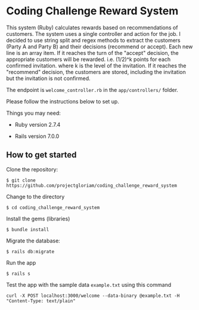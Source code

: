 # Coding Challenge Reward System

This system (Ruby) calculates rewards based on recommendations of customers. The system uses a single controller and action for the job. I decided to use string split and regex methods to extract the customers (Party A and Party B) and their decisions (recommend or accept). Each new line is an array item. If it reaches the turn of the "accept" decision, the appropriate customers will be rewarded. i.e. (1/2)^k points for each confirmed invitation. where k is the level of the invitation. If it reaches the "recommend" decision, the customers are stored, including the invitation but the invitation is not confirmed. 

The endpoint is `welcome_controller.rb` in the `app/controllers/` folder. 

Please follow the instructions below to set up. 

Things you may need:

* Ruby version 2.7.4

* Rails version 7.0.0

## How to get started

Clone the repository:
```
$ git clone https://github.com/projectgloriam/coding_challenge_reward_system
```

Change to the directory
```
$ cd coding_challenge_reward_system
```

Install the gems (libraries)
```
$ bundle install 
```

Migrate the database:
```
$ rails db:migrate
```

Run the app
```
$ rails s
```

Test the app with the sample data `example.txt` using this command
```
curl -X POST localhost:3000/welcome --data-binary @example.txt -H "Content-Type: text/plain"
```